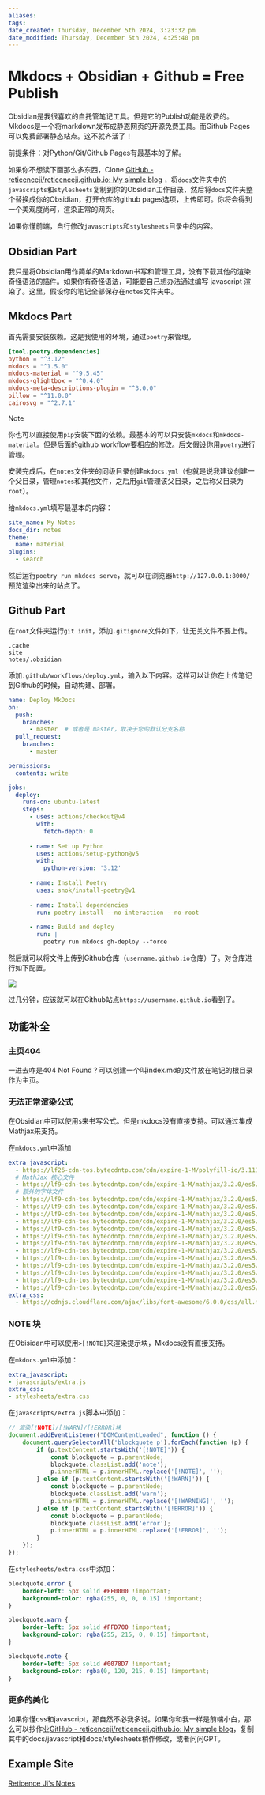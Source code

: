 ```yaml
---
aliases: 
tags: 
date_created: Thursday, December 5th 2024, 3:23:32 pm
date_modified: Thursday, December 5th 2024, 4:25:40 pm
---
```


# Mkdocs + Obsidian + Github = Free Publish

Obsidian是我很喜欢的自托管笔记工具。但是它的Publish功能是收费的。Mkdocs是一个将markdown发布成静态网页的开源免费工具。而Github Pages可以免费部署静态站点。这不就齐活了！

前提条件：对Python/Git/Github Pages有最基本的了解。

如果你不想读下面那么多东西，Clone [GitHub - reticenceji/reticenceji.github.io: My simple blog](https://github.com/reticenceji/reticenceji.github.io) ，将`docs`文件夹中的`javascripts`和`stylesheets`复制到你的Obsidian工作目录，然后将`docs`文件夹整个替换成你的Obsidian，打开仓库的github pages选项，上传即可。你将会得到一个美观度尚可，渲染正常的网页。

如果你懂前端，自行修改`javascripts`和`stylesheets`目录中的内容。

## Obsidian Part

我只是将Obsidian用作简单的Markdown书写和管理工具，没有下载其他的渲染奇怪语法的插件。如果你有奇怪语法，可能要自己想办法通过编写 javascript 渲染了。这里，假设你的笔记全部保存在`notes`文件夹中。

## Mkdocs Part

首先需要安装依赖。这是我使用的环境，通过`poetry`来管理。

```toml
[tool.poetry.dependencies]
python = "^3.12"
mkdocs = "^1.5.0"
mkdocs-material = "^9.5.45"
mkdocs-glightbox = "^0.4.0"  
mkdocs-meta-descriptions-plugin = "^3.0.0" 
pillow = "^11.0.0"
cairosvg = "^2.7.1"
```

> [!NOTE]
> 你也可以直接使用`pip`安装下面的依赖。最基本的可以只安装`mkdocs`和`mkdocs-material`。但是后面的github workflow要相应的修改。后文假设你用`poetry`进行管理。

安装完成后，在`notes`文件夹的同级目录创建`mkdocs.yml`（也就是说我建议创建一个父目录，管理`notes`和其他文件，之后用`git`管理该父目录，之后称父目录为`root`）。

给`mkdocs.yml`填写最基本的内容：

```yaml
site_name: My Notes
docs_dir: notes
theme:
  name: material
plugins:
  - search
```

然后运行`poetry run mkdocs serve`，就可以在浏览器`http://127.0.0.1:8000/`预览渲染出来的站点了。

## Github Part

在`root`文件夹运行`git init`，添加`.gitignore`文件如下，让无关文件不要上传。

```
.cache
site
notes/.obsidian
```

添加`.github/workflows/deploy.yml`，输入以下内容。这样可以让你在上传笔记到Github的时候，自动构建、部署。

```yaml
name: Deploy MkDocs
on:
  push:
    branches: 
      - master  # 或者是 master，取决于您的默认分支名称
  pull_request:
    branches:
      - master

permissions:
  contents: write

jobs:
  deploy:
    runs-on: ubuntu-latest
    steps:
      - uses: actions/checkout@v4
        with:
          fetch-depth: 0
      
      - name: Set up Python
        uses: actions/setup-python@v5
        with:
          python-version: '3.12'
          
      - name: Install Poetry
        uses: snok/install-poetry@v1
        
      - name: Install dependencies
        run: poetry install --no-interaction --no-root
        
      - name: Build and deploy
        run: |
          poetry run mkdocs gh-deploy --force 
```

然后就可以将文件上传到Github仓库（`username.github.io`仓库）了。对仓库进行如下配置。

![](../static/Pasted%20image%2020241205154750.png)

过几分钟，应该就可以在Github站点`https://username.github.io`看到了。

## 功能补全

### 主页404

一进去咋是404 Not Found？可以创建一个叫index.md的文件放在笔记的根目录作为主页。

### 无法正常渲染公式

在Obsidian中可以使用`$`来书写公式。但是mkdocs没有直接支持。可以通过集成Mathjax来支持。

在`mkdocs.yml`中添加 

```yaml
extra_javascript:
  - https://lf26-cdn-tos.bytecdntp.com/cdn/expire-1-M/polyfill-io/3.111.0/polyfill.min.js
  # MathJax 核心文件
  - https://lf9-cdn-tos.bytecdntp.com/cdn/expire-1-M/mathjax/3.2.0/es5/tex-mml-chtml.js
  # 额外的字体文件
  - https://lf9-cdn-tos.bytecdntp.com/cdn/expire-1-M/mathjax/3.2.0/es5/output/chtml/fonts/woff-v2/MathJax_Main-Regular.woff
  - https://lf9-cdn-tos.bytecdntp.com/cdn/expire-1-M/mathjax/3.2.0/es5/output/chtml/fonts/woff-v2/MathJax_Math-Italic.woff
  - https://lf9-cdn-tos.bytecdntp.com/cdn/expire-1-M/mathjax/3.2.0/es5/output/chtml/fonts/woff-v2/MathJax_Size1-Regular.woff
  - https://lf9-cdn-tos.bytecdntp.com/cdn/expire-1-M/mathjax/3.2.0/es5/output/chtml/fonts/woff-v2/MathJax_Size2-Regular.woff
  - https://lf9-cdn-tos.bytecdntp.com/cdn/expire-1-M/mathjax/3.2.0/es5/output/chtml/fonts/woff-v2/MathJax_Size3-Regular.woff
  - https://lf9-cdn-tos.bytecdntp.com/cdn/expire-1-M/mathjax/3.2.0/es5/output/chtml/fonts/woff-v2/MathJax_Size4-Regular.woff
  - https://lf9-cdn-tos.bytecdntp.com/cdn/expire-1-M/mathjax/3.2.0/es5/output/chtml/fonts/woff-v2/MathJax_AMS-Regular.woff
  - https://lf9-cdn-tos.bytecdntp.com/cdn/expire-1-M/mathjax/3.2.0/es5/output/chtml/fonts/woff-v2/MathJax_Calligraphic-Regular.woff
  - https://lf9-cdn-tos.bytecdntp.com/cdn/expire-1-M/mathjax/3.2.0/es5/output/chtml/fonts/woff-v2/MathJax_Fraktur-Regular.woff
  - https://lf9-cdn-tos.bytecdntp.com/cdn/expire-1-M/mathjax/3.2.0/es5/output/chtml/fonts/woff-v2/MathJax_SansSerif-Regular.woff
  - https://lf9-cdn-tos.bytecdntp.com/cdn/expire-1-M/mathjax/3.2.0/es5/output/chtml/fonts/woff-v2/MathJax_Script-Regular.woff
  - https://lf9-cdn-tos.bytecdntp.com/cdn/expire-1-M/mathjax/3.2.0/es5/output/chtml/fonts/woff-v2/MathJax_Typewriter-Regular.woff
  - https://lf9-cdn-tos.bytecdntp.com/cdn/expire-1-M/mathjax/3.2.0/es5/output/chtml/fonts/woff-v2/MathJax_Vector-Regular.woff
extra_css:
  - https://cdnjs.cloudflare.com/ajax/libs/font-awesome/6.0.0/css/all.min.css
```

### NOTE 块

在Obisidan中可以使用`>[!NOTE]`来渲染提示块，Mkdocs没有直接支持。

在`mkdocs.yml`中添加：

```yaml
extra_javascript:
- javascripts/extra.js
extra_css:
- stylesheets/extra.css
```

在`javascripts/extra.js`脚本中添加：

```js
// 渲染[!NOTE]/[!WARN]/[!ERROR]块
document.addEventListener("DOMContentLoaded", function () {
    document.querySelectorAll('blockquote p').forEach(function (p) {
        if (p.textContent.startsWith('[!NOTE]')) {
            const blockquote = p.parentNode;
            blockquote.classList.add('note');
            p.innerHTML = p.innerHTML.replace('[!NOTE]', '');
        } else if (p.textContent.startsWith('[!WARN]')) {
            const blockquote = p.parentNode;
            blockquote.classList.add('warn');
            p.innerHTML = p.innerHTML.replace('[!WARNING]', '');
        } else if (p.textContent.startsWith('[!ERROR]')) {
            const blockquote = p.parentNode;
            blockquote.classList.add('error');
            p.innerHTML = p.innerHTML.replace('[!ERROR]', '');
        }
    });
});
```

在`stylesheets/extra.css`中添加：

```css
blockquote.error {
    border-left: 5px solid #FF0000 !important;
    background-color: rgba(255, 0, 0, 0.15) !important;
}

blockquote.warn {
    border-left: 5px solid #FFD700 !important;
    background-color: rgba(255, 215, 0, 0.15) !important;
}

blockquote.note {
    border-left: 5px solid #0078D7 !important;
    background-color: rgba(0, 120, 215, 0.15) !important;
}
```

### 更多的美化

如果你懂css和javascript，那自然不必我多说。如果你和我一样是前端小白，那么可以抄作业[GitHub - reticenceji/reticenceji.github.io: My simple blog](https://github.com/reticenceji/reticenceji.github.io)，复制其中的docs/javascript和docs/stylesheets稍作修改，或者问问GPT。

## Example Site

[Reticence Ji's Notes](https://reticenceji.github.io/)
